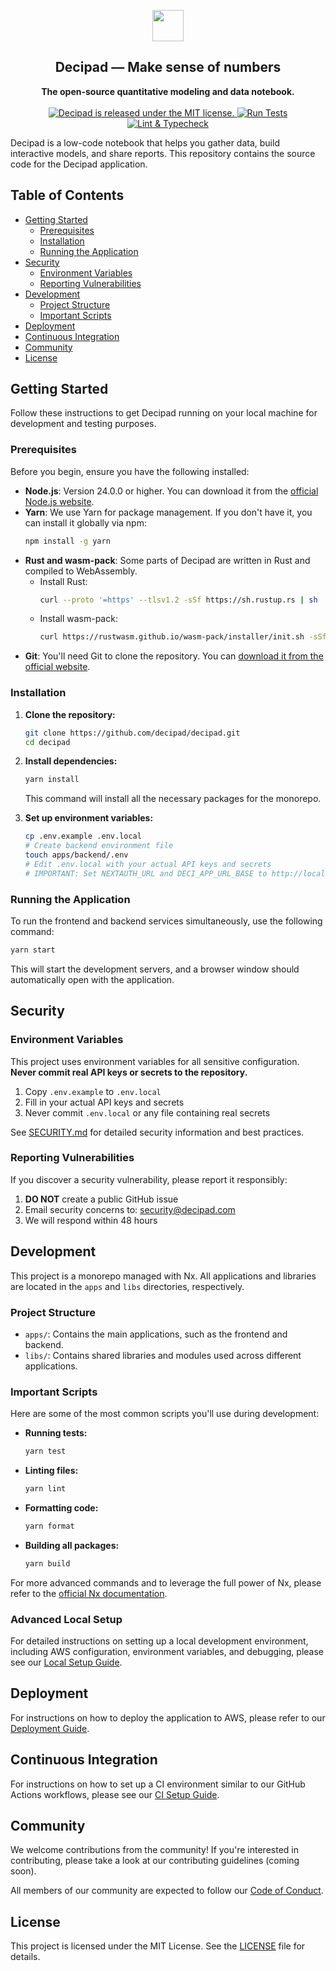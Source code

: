 <p align="center">
  <img src="https://user-images.githubusercontent.com/12210180/162798827-fd60eab3-907c-4ca1-a0dc-12ef34acb518.png" width="50">
</p>

<h2 align="center">Decipad — Make sense of numbers</h2>

<p align="center">
  <strong>The open-source quantitative modeling and data notebook.</strong>
  <br />
  <br />
  <a href="https://github.com/decipad/decipad/blob/main/LICENSE">
    <img src="https://img.shields.io/badge/license-MIT-blue.svg" alt="Decipad is released under the MIT license." />
  </a>
  <a href="https://github.com/decipad/decipad/actions/workflows/test.yml">
    <img src="https://github.com/decipad/decipad/actions/workflows/test.yml/badge.svg" alt="Run Tests" />
  </a>
  <a href="https://github.com/decipad/decipad/actions/workflows/lint-and-typecheck.yml">
    <img src="https://github.com/decipad/decipad/actions/workflows/lint-and-typecheck.yml/badge.svg" alt="Lint & Typecheck" />
  </a>
</p>

Decipad is a low-code notebook that helps you gather data, build interactive models, and share reports. This repository contains the source code for the Decipad application.

## Table of Contents

- [Getting Started](#getting-started)
  - [Prerequisites](#prerequisites)
  - [Installation](#installation)
  - [Running the Application](#running-the-application)
- [Security](#security)
  - [Environment Variables](#environment-variables)
  - [Reporting Vulnerabilities](#reporting-vulnerabilities)
- [Development](#development)
  - [Project Structure](#project-structure)
  - [Important Scripts](#important-scripts)
- [Deployment](#deployment)
- [Continuous Integration](#continuous-integration)
- [Community](#community)
- [License](#license)

## Getting Started

Follow these instructions to get Decipad running on your local machine for development and testing purposes.

### Prerequisites

Before you begin, ensure you have the following installed:

- **Node.js**: Version 24.0.0 or higher. You can download it from the [official Node.js website](https://nodejs.org/en/).
- **Yarn**: We use Yarn for package management. If you don't have it, you can install it globally via npm:
  ```bash
  npm install -g yarn
  ```
- **Rust and wasm-pack**: Some parts of Decipad are written in Rust and compiled to WebAssembly.
  - Install Rust:
    ```bash
    curl --proto '=https' --tlsv1.2 -sSf https://sh.rustup.rs | sh
    ```
  - Install wasm-pack:
    ```bash
    curl https://rustwasm.github.io/wasm-pack/installer/init.sh -sSf | sh
    ```
- **Git**: You'll need Git to clone the repository. You can [download it from the official website](https://git-scm.com/download).

### Installation

1.  **Clone the repository:**

    ```bash
    git clone https://github.com/decipad/decipad.git
    cd decipad
    ```

2.  **Install dependencies:**

    ```bash
    yarn install
    ```

    This command will install all the necessary packages for the monorepo.

3.  **Set up environment variables:**
    ```bash
    cp .env.example .env.local
    # Create backend environment file
    touch apps/backend/.env
    # Edit .env.local with your actual API keys and secrets
    # IMPORTANT: Set NEXTAUTH_URL and DECI_APP_URL_BASE to http://localhost:3000 in apps/backend/.env
    ```

### Running the Application

To run the frontend and backend services simultaneously, use the following command:

```bash
yarn start
```

This will start the development servers, and a browser window should automatically open with the application.

## Security

### Environment Variables

This project uses environment variables for all sensitive configuration. **Never commit real API keys or secrets to the repository.**

1. Copy `.env.example` to `.env.local`
2. Fill in your actual API keys and secrets
3. Never commit `.env.local` or any file containing real secrets

See [SECURITY.md](SECURITY.md) for detailed security information and best practices.

### Reporting Vulnerabilities

If you discover a security vulnerability, please report it responsibly:

1. **DO NOT** create a public GitHub issue
2. Email security concerns to: [security@decipad.com](mailto:security@decipad.com)
3. We will respond within 48 hours

## Development

This project is a monorepo managed with Nx. All applications and libraries are located in the `apps` and `libs` directories, respectively.

### Project Structure

- `apps/`: Contains the main applications, such as the frontend and backend.
- `libs/`: Contains shared libraries and modules used across different applications.

### Important Scripts

Here are some of the most common scripts you'll use during development:

- **Running tests:**

  ```bash
  yarn test
  ```

- **Linting files:**

  ```bash
  yarn lint
  ```

- **Formatting code:**

  ```bash
  yarn format
  ```

- **Building all packages:**
  ```bash
  yarn build
  ```

For more advanced commands and to leverage the full power of Nx, please refer to the [official Nx documentation](https://nx.dev/l/r/getting-started/nx-cli).

### Advanced Local Setup

For detailed instructions on setting up a local development environment, including AWS configuration, environment variables, and debugging, please see our [Local Setup Guide](docs/LOCAL_SETUP.md).

## Deployment

For instructions on how to deploy the application to AWS, please refer to our [Deployment Guide](docs/DEPLOYMENT.md).

## Continuous Integration

For instructions on how to set up a CI environment similar to our GitHub Actions workflows, please see our [CI Setup Guide](docs/CI.md).

## Community

We welcome contributions from the community! If you're interested in contributing, please take a look at our contributing guidelines (coming soon).

All members of our community are expected to follow our [Code of Conduct](docs/CODE_OF_CONDUCT.md).

## License

This project is licensed under the MIT License. See the [LICENSE](LICENSE) file for details.
